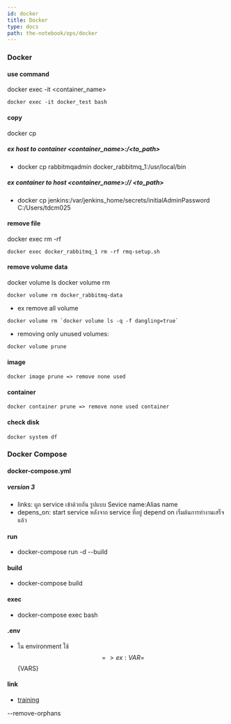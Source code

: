 ```yaml
---
id: docker
title: Docker
type: docs
path: the-notebook/ops/docker
---
```


### Docker

#### use command
docker exec -it <container_name> <command>
```
docker exec -it docker_test bash
```

#### copy
docker cp
##### ex host to container <file> <container_name>:/<to_path>
- docker cp rabbitmqadmin docker_rabbitmq_1:/usr/local/bin
##### ex container to host <container_name>:/<path>/<file> <to_path>
- docker cp jenkins:/var/jenkins_home/secrets/initialAdminPassword C:/Users/tdcm025

#### remove file
docker exec <container-name> rm -rf <file>
```
docker exec docker_rabbitmq_1 rm -rf rmq-setup.sh
```

#### remove volume data
docker volume ls
docker volume rm <name>
```
docker volume rm docker_rabbitmq-data
```
- ex remove all volume
```
docker volume rm `docker volume ls -q -f dangling=true`
```
- removing only unused volumes:
```
docker volume prune
```

#### image
```
docker image prune => remove none used
```

#### container
```
docker container prune => remove none used container
```

#### check disk
```
docker system df
```

### Docker Compose

#### docker-compose.yml
##### version 3
- links:  ผูก service เข้าด้วยกัน รูปแบบ Sevice name:Alias name
- depens_on: start service หลังจาก service ที่อยู่ depend on เริ่มต้นการทำงานเสร็จแล้ว

#### run
- docker-compose run -d --build

#### build
- docker-compose build

#### exec
- docker-compose exec <name> bash

#### .env
- ใน environment ใช้ $$ => ex: VAR=$${VARS}

#### link
- [training](https://training.play-with-docker.com)

--remove-orphans
